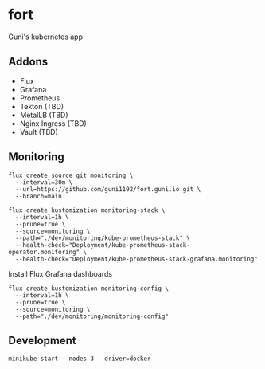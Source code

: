 # fort

Guni's kubernetes app

## Addons

- Flux
- Grafana
- Prometheus
- Tekton (TBD)
- MetalLB (TBD)
- Nginx Ingress (TBD)
- Vault (TBD)

## Monitoring

```
flux create source git monitoring \
  --interval=30m \
  --url=https://github.com/guni1192/fort.guni.io.git \
  --branch=main
```

```
flux create kustomization monitoring-stack \
  --interval=1h \
  --prune=true \
  --source=monitoring \
  --path="./dev/monitoring/kube-prometheus-stack" \
  --health-check="Deployment/kube-prometheus-stack-operator.monitoring" \
  --health-check="Deployment/kube-prometheus-stack-grafana.monitoring"
```

Install Flux Grafana dashboards

```
flux create kustomization monitoring-config \
  --interval=1h \
  --prune=true \
  --source=monitoring \
  --path="./dev/monitoring/monitoring-config"
```


## Development

```
minikube start --nodes 3 --driver=docker
```
